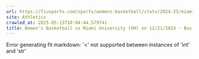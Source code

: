 ```yaml
---
url: https://fiusports.com/sports/womens-basketball/stats/2024-25/miami-university-oh-/boxscore/12629
site: Athletics
crawled_at: 2025-05-13T10:04:44.579741
title: Women's Basketball vs Miami University (OH) on 12/21/2024 - Box Score - FIU Athletics
---
```


Error generating fit markdown: '<' not supported between instances of 'int' and 'str'